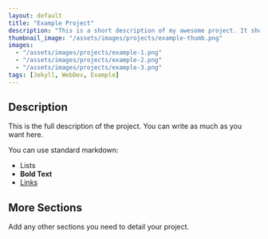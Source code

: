 ```yaml
---
layout: default
title: "Example Project"
description: "This is a short description of my awesome project. It shows up on the portfolio page."
thumbnail_image: "/assets/images/projects/example-thumb.png"
images:
  - "/assets/images/projects/example-1.png"
  - "/assets/images/projects/example-2.png"
  - "/assets/images/projects/example-3.png"
tags: [Jekyll, WebDev, Example]
---
```


## Description

This is the full description of the project. You can write as much as you want here.

You can use standard markdown:
*   Lists
*   **Bold Text**
*   [Links](https://example.com)

## More Sections

Add any other sections you need to detail your project. 